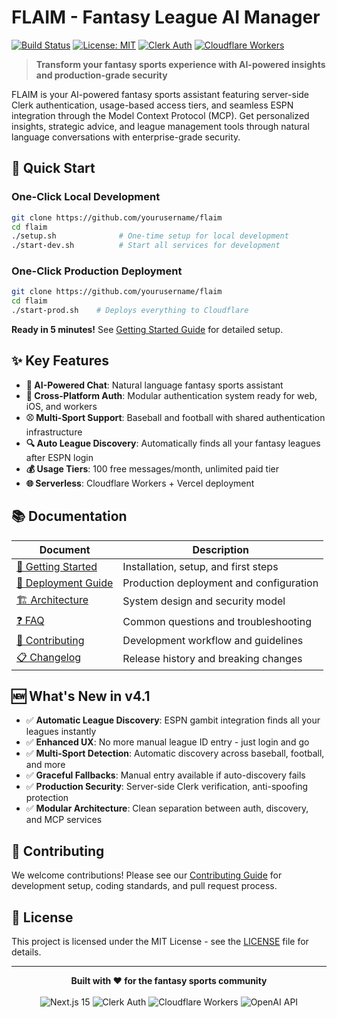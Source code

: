 # FLAIM - Fantasy League AI Manager

[![Build Status](https://img.shields.io/badge/build-passing-brightgreen?style=flat-square)](https://github.com/yourusername/flaim)
[![License: MIT](https://img.shields.io/badge/License-MIT-yellow.svg?style=flat-square)](https://opensource.org/licenses/MIT)
[![Clerk Auth](https://img.shields.io/badge/auth-Clerk-purple?style=flat-square)](https://clerk.com)
[![Cloudflare Workers](https://img.shields.io/badge/deployment-Cloudflare%20Workers-orange?style=flat-square)](https://workers.cloudflare.com)

> **Transform your fantasy sports experience with AI-powered insights and production-grade security**

FLAIM is your AI-powered fantasy sports assistant featuring server-side Clerk authentication, usage-based access tiers, and seamless ESPN integration through the Model Context Protocol (MCP). Get personalized insights, strategic advice, and league management tools through natural language conversations with enterprise-grade security.

## 🚀 Quick Start

### One-Click Local Development
```bash
git clone https://github.com/yourusername/flaim
cd flaim
./setup.sh              # One-time setup for local development
./start-dev.sh          # Start all services for development
```

### One-Click Production Deployment
```bash
git clone https://github.com/yourusername/flaim
cd flaim
./start-prod.sh    # Deploys everything to Cloudflare
```

**Ready in 5 minutes!** See [Getting Started Guide](docs/getting-started.md) for detailed setup.

## ✨ Key Features

- **🤖 AI-Powered Chat**: Natural language fantasy sports assistant
- **🔐 Cross-Platform Auth**: Modular authentication system ready for web, iOS, and workers
- **⚾ Multi-Sport Support**: Baseball and football with shared authentication infrastructure
- **🔍 Auto League Discovery**: Automatically finds all your fantasy leagues after ESPN login
- **💰 Usage Tiers**: 100 free messages/month, unlimited paid tier
- **🌐 Serverless**: Cloudflare Workers + Vercel deployment

## 📚 Documentation

| Document | Description |
|----------|-------------|
| [📖 Getting Started](docs/getting-started.md) | Installation, setup, and first steps |
| [🚀 Deployment Guide](docs/deployment.md) | Production deployment and configuration |
| [🏗️ Architecture](docs/architecture.md) | System design and security model |
| [❓ FAQ](docs/faq.md) | Common questions and troubleshooting |
| [🤝 Contributing](docs/contributing.md) | Development workflow and guidelines |
| [📋 Changelog](docs/changelog.md) | Release history and breaking changes |

## 🆕 What's New in v4.1

- ✅ **Automatic League Discovery**: ESPN gambit integration finds all your leagues instantly
- ✅ **Enhanced UX**: No more manual league ID entry - just login and go
- ✅ **Multi-Sport Detection**: Automatic discovery across baseball, football, and more
- ✅ **Graceful Fallbacks**: Manual entry available if auto-discovery fails
- ✅ **Production Security**: Server-side Clerk verification, anti-spoofing protection
- ✅ **Modular Architecture**: Clean separation between auth, discovery, and MCP services

## 🤝 Contributing

We welcome contributions! Please see our [Contributing Guide](docs/contributing.md) for development setup, coding standards, and pull request process.

## 📄 License

This project is licensed under the MIT License - see the [LICENSE](LICENSE) file for details.

---

<div align="center">
  <strong>Built with ❤️ for the fantasy sports community</strong>
  <br><br>
  <img src="https://img.shields.io/badge/Next.js-15-black?style=for-the-badge&logo=next.js" alt="Next.js 15" />
  <img src="https://img.shields.io/badge/Clerk-Auth-purple?style=for-the-badge&logo=clerk" alt="Clerk Auth" />
  <img src="https://img.shields.io/badge/Cloudflare-Workers-orange?style=for-the-badge&logo=cloudflare" alt="Cloudflare Workers" />
  <img src="https://img.shields.io/badge/OpenAI-API-green?style=for-the-badge&logo=openai" alt="OpenAI API" />
</div>